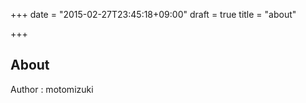 +++
date = "2015-02-27T23:45:18+09:00"
draft = true
title = "about"

+++
## About
Author : motomizuki

